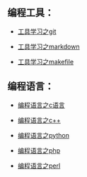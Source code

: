 编程工具：
-----
* [工具学习之git](git/README.md)

* [工具学习之markdown](markdown/README.md)

* [工具学习之makefile](makefile/README.md)

编程语言：
-----
* [编程语言之c语言](cLanguage/README.md)

* [编程语言之c++](c++/README.md)

* [编程语言之python](python/README.md)

* [编程语言之php](php/README.md)

* [编程语言之perl](perl/README.md)
